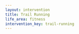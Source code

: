 ```yaml
---
layout: intervention
title: Trail Running
life_area: fitness
intervention_key: trail-running
---
```

